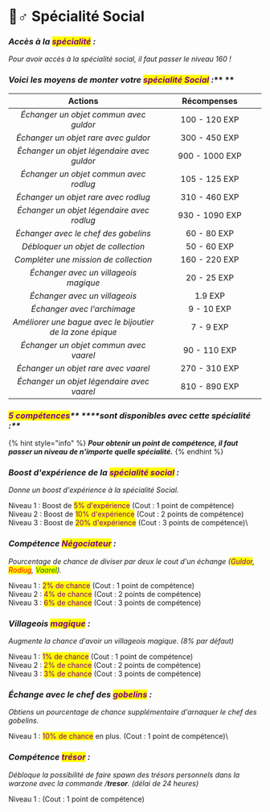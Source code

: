 # 🙋♂ Spécialité Social

### _**Accès à la **<mark style="color:purple;">**spécialité**</mark>** :**_ &#x20;

_Pour avoir accès à la spécialité social, il faut passer le niveau 160 !_

### _**Voici les moyens de monter votre **<mark style="color:purple;">**spécialité Social**</mark>** :**_** **&#x20;

<table><thead><tr><th width="478" align="center">Actions</th><th width="271" align="center">Récompenses</th></tr></thead><tbody><tr><td align="center"><em>Échanger un objet commun avec guldor</em></td><td align="center">100 - 120 EXP</td></tr><tr><td align="center"><em>Échanger un objet rare avec guldor</em></td><td align="center">300 - 450 EXP</td></tr><tr><td align="center"><em>Échanger un objet légendaire avec guldor</em></td><td align="center">900 - 1000 EXP</td></tr><tr><td align="center"><em>Échanger un objet commun avec rodlug</em></td><td align="center">105 - 125 EXP</td></tr><tr><td align="center"><em>Échanger un objet rare avec rodlug</em></td><td align="center">310 - 460 EXP</td></tr><tr><td align="center"><em>Échanger un objet légendaire avec rodlug</em></td><td align="center">930 - 1090 EXP</td></tr><tr><td align="center"><em>Échanger avec le chef des gobelins</em></td><td align="center">60 - 80 EXP</td></tr><tr><td align="center"><em>Débloquer un objet de collection</em></td><td align="center">50 - 60 EXP</td></tr><tr><td align="center"><em>Compléter une mission de collection</em></td><td align="center">160 - 220 EXP</td></tr><tr><td align="center"><em>Échanger avec un villageois magique</em></td><td align="center">20 - 25 EXP</td></tr><tr><td align="center"><em>Échanger avec un villageois</em></td><td align="center">1.9 EXP</td></tr><tr><td align="center"><em>Échanger avec l'archimage</em></td><td align="center">9 - 10 EXP</td></tr><tr><td align="center"><em>Améliorer une bague avec le bijoutier de la zone épique</em></td><td align="center">7 - 9 EXP</td></tr><tr><td align="center"><em>Échanger un objet commun avec vaarel</em></td><td align="center">90 - 110 EXP</td></tr><tr><td align="center"><em>Échanger un objet rare avec vaarel</em></td><td align="center">270 - 310 EXP</td></tr><tr><td align="center"><em>Échanger un objet légendaire avec vaarel</em></td><td align="center">810 - 890 EXP</td></tr></tbody></table>

### _<mark style="color:purple;">**5 compétences**</mark>** ****sont disponibles avec cette spécialité :**_

{% hint style="info" %}
_**Pour obtenir un point de compétence, il faut passer un niveau de n'importe quelle spécialité.**_&#x20;
{% endhint %}

### _Boost d'expérience de la <mark style="color:purple;">spécialité social</mark> :_&#x20;

_Donne un boost d'expérience à la spécialité Social._

Niveau 1 : Boost de <mark style="color:purple;">5% d'expérience</mark> (Cout : 1 point de compétence)\
Niveau 2 : Boost de <mark style="color:purple;">10% d'expérience</mark> (Cout : 2 points de compétence)\
Niveau 3 : Boost de <mark style="color:purple;">20% d'expérience</mark> (Cout : 3 points de compétence)\


### _Compétence <mark style="color:purple;">Négociateur</mark> :_&#x20;

_Pourcentage de chance de diviser par deux le cout d'un échange (<mark style="color:purple;">Guldor</mark>, <mark style="color:red;">Rodlug</mark>, <mark style="color:green;">Vaarel</mark>)._

Niveau 1 : <mark style="color:purple;">2% de chance</mark> (Cout : 1 point de compétence)\
Niveau 2 : <mark style="color:purple;">4% de chance</mark> (Cout : 2 points de compétence)\
Niveau 3 : <mark style="color:purple;">6% de chance</mark> (Cout : 3 points de compétence)

### _Villageois <mark style="color:purple;">magique</mark> :_&#x20;

_Augmente la chance d'avoir un villageois magique. (8% par défaut)_

Niveau 1 : <mark style="color:purple;">1% de chance</mark> (Cout : 1 point de compétence)\
Niveau 2 : <mark style="color:purple;">2% de chance</mark> (Cout : 2 points de compétence)\
Niveau 3 : <mark style="color:purple;">3% de chance</mark> (Cout : 3 points de compétence)

### _Échange avec le chef des <mark style="color:purple;">gobelins</mark> :_&#x20;

_Obtiens un pourcentage de chance supplémentaire d'arnaquer le chef des gobelins._

Niveau 1 :  <mark style="color:purple;">10% de chance</mark> en plus. (Cout : 1 point de compétence)\


### _Compétence <mark style="color:purple;">trésor</mark> :_

_Débloque la possibilité de faire spawn des trésors personnels dans la warzone avec la commande /**tresor**. (délai de 24 heures)_

Niveau 1 : (Cout : 1 point de compétence)
